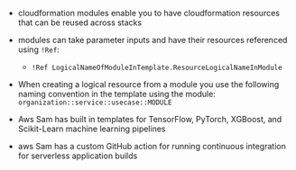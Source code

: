 - cloudformation modules enable you to have cloudformation resources that can be reused across stacks

- modules can take parameter inputs and have their resources referenced using ```!Ref```:
  - ```!Ref LogicalNameOfModuleInTemplate.ResourceLogicalNameInModule```


- When creating a logical resource from a module you use the following naming convention in the template using the module:
```organization::service::usecase::MODULE```



- Aws Sam has built in templates for TensorFlow, PyTorch, XGBoost, and Scikit-Learn machine learning pipelines


- aws Sam has a custom GitHub action for running continuous integration for serverless application builds

